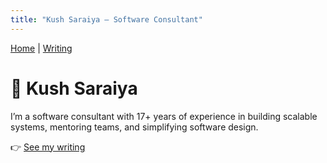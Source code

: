 ```yaml
---
title: "Kush Saraiya — Software Consultant"
---
```


[Home](index.md) | [Writing](writing.md)

# 👋 Kush Saraiya

I’m a software consultant with 17+ years of experience in building scalable systems, mentoring teams, and simplifying software design.

👉 [See my writing](writing.md)
